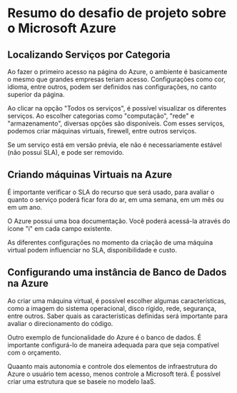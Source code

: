 # Resumo do desafio de projeto sobre o Microsoft Azure

## Localizando Serviços por Categoria

Ao fazer o primeiro acesso na página do Azure, o ambiente é basicamente o mesmo que grandes empresas teriam acesso. Configurações como cor, idioma, entre outros, podem ser definidos nas configurações, no canto superior da página.

Ao clicar na opção "Todos os serviços", é possível visualizar os diferentes serviços. Ao escolher categorias como "computação", "rede" e "armazenamento", diversas opções são disponíveis. Com esses serviços, podemos criar máquinas virtuais, firewell, entre outros serviços.

Se um serviço está em versão prévia, ele não é necessariamente estável (não possui SLA), e pode ser removido.

## Criando máquinas Virtuais na Azure

É importante verificar o SLA do recurso que será usado, para avaliar o quanto o serviço poderá ficar fora do ar, em uma semana, em um mês ou em um ano.

O Azure possui uma boa documentação. Você poderá acessá-la através do ícone "i" em cada campo existente.

As diferentes configurações no momento da criação de uma máquina virtual podem influenciar no SLA, disponibilidade e custo.

## Configurando uma instância de Banco de Dados na Azure

Ao criar uma máquina virtual, é possível escolher algumas características, como a imagem do sistema operacional, disco rígido, rede, segurança, entre outros. Saber quais as características definidas será importante para avaliar o direcionamento do código.

Outro exemplo de funcionalidade do Azure é o banco de dados. É importante configurá-lo de maneira adequada para que seja compatível com o orçamento.

Quaanto mais autonomia e controle dos elementos de infraestrutura do Azure o usuário tem acesso, menos controle a Microsoft terá. É possível criar uma estrutura que se baseie no modelo IaaS.
